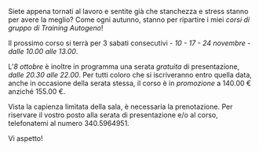 Siete appena tornati al lavoro e sentite già che stanchezza e stress stanno per avere la meglio?
Come ogni autunno, stanno per ripartire i miei *corsi di gruppo di Training Autogeno*!

Il prossimo corso si terrà per 3 sabati consecutivi - *10 - 17 - 24 novembre* - *dalle 10.00 alle 13.00*.

L’*8 ottobre* è inoltre in programma una serata *gratuita* di presentazione, *dalle 20.30 alle 22.00*.
Per tutti coloro che si iscriveranno entro quella data, anche in occasione della serata stessa, il corso è in *promozione* a 140.00 € anziché 155.00 €.

Vista la capienza limitata della sala, è necessaria la prenotazione. Per riservare il vostro posto alla serata di presentazione e/o al corso, telefonatemi al numero 340.5964951.

Vi aspetto!
